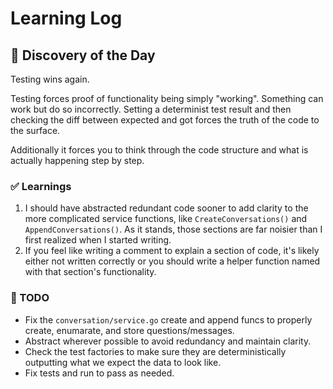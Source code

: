 # Learning Log

## 🤔 Discovery of the Day
Testing wins again. 

Testing forces proof of functionality being simply "working". Something can work but do so incorrectly. Setting a determinist test result and then checking the diff between expected and got forces the truth of the code to the surface. 

Additionally it forces you to think through the code structure and what is actually happening step by step. 

### ✅ Learnings
1. I should have abstracted redundant code sooner to add clarity to the more complicated service functions, like `CreateConversations()` and `AppendConversations()`. As it stands, those sections are far noisier than I first realized when I started writing. 
2. If you feel like writing a comment to explain a section of code, it's likely either not written correctly or you should write a helper function named with that section's functionality. 

### 🔁 TODO
- Fix the `conversation/service.go` create and append funcs to properly create, enumarate, and store questions/messages. 
- Abstract wherever possible to avoid redundancy and maintain clarity. 
- Check the test factories to make sure they are deterministically outputting what we expect the data to look like. 
- Fix tests and run to pass as needed. 